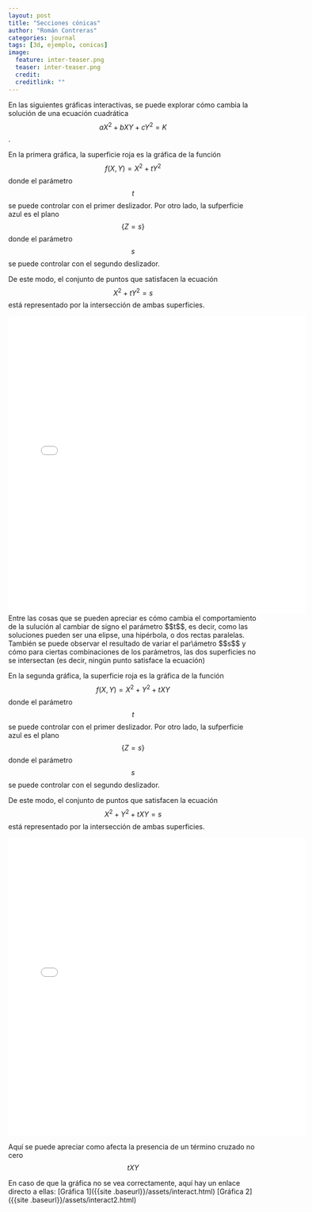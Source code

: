 ```yaml
---
layout: post
title: "Secciones cónicas"
author: "Román Contreras"
categories: journal
tags: [3d, ejemplo, conicas]
image:
  feature: inter-teaser.png
  teaser: inter-teaser.png
  credit: 
  creditlink: ""
---
```


En las siguientes gráficas interactivas, se puede explorar cómo cambia la solución de una ecuación cuadrática
$$aX^2+bXY+cY^2=K$$.

En la primera gráfica, la superficie roja es la gráfica de la función
$$f(X,Y)=X^2+tY^2 $$
donde el parámetro $$t$$ se puede controlar con el primer deslizador.
Por otro lado, la sufperficie azul es el plano $$\{Z=s\} $$ donde el parámetro  $$s$$ se puede controlar con el segundo deslizador.

De este modo, el conjunto de puntos que satisfacen la ecuación
$$X^2+tY^2=s$$
está representado por la intersección de ambas superficies.
<iframe scrolling="no" title="" src="{{site .baseurl}}/assets/interact.html" width="600px" height="600px" style="border:0px;"> </iframe>
Entre las cosas que se pueden apreciar es cómo cambia el comportamiento de la sulución al cambiar de signo el parámetro $$t$$, es decir,
como las soluciones pueden ser una elipse, una hipérbola, o dos rectas paralelas. También se puede observar el resultado de variar el par\ámetro $$s$$ y cómo para ciertas combinaciones de los parámetros, las dos superficies no se intersectan (es decir, ningún punto satisface la ecuación)

En la segunda gráfica, la superficie roja es la gráfica de la función
$$f(X,Y)=X^2+Y^2 +tXY$$
donde el parámetro $$t$$ se puede controlar con el primer deslizador.
Por otro lado, la sufperficie azul es el plano $$\{Z=s\} $$ donde el parámetro  $$s$$ se puede controlar con el segundo deslizador.

De este modo, el conjunto de puntos que satisfacen la ecuación
$$X^2+Y^2+tXY=s$$
está representado por la intersección de ambas superficies.

<iframe scrolling="no" title="" src="{{site .baseurl}}/assets/interact2.html" width="600px" height="600px" style="border:0px;"> </iframe>

Aquí se puede apreciar como afecta la presencia de un término cruzado no cero $$tXY$$

En caso de que la gráfica no se vea correctamente, aquí hay un enlace directo a ellas:
[Gráfica 1]({{site .baseurl}}/assets/interact.html)
[Gráfica 2]({{site .baseurl}}/assets/interact2.html)

